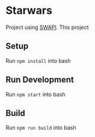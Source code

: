 # Starwars
Project using [SWAPI](https://swapi.co). This project

## Setup
Run `npm install` into bash

## Run Development
Run `npm start` into bash

## Build
Run `npm run build` into bash